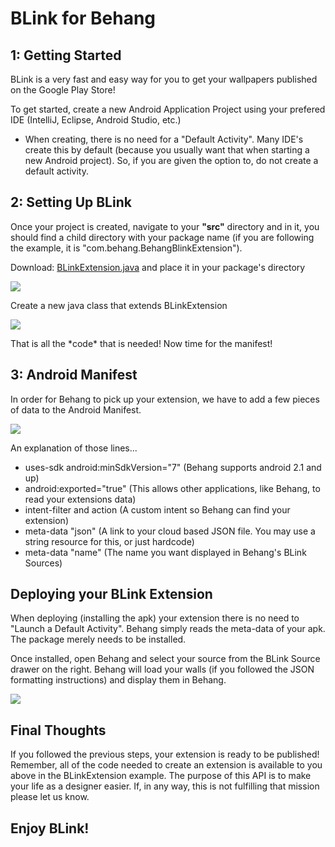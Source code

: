 <h1>BLink for Behang</h1>
<h2>1: Getting Started</h2>
<p>BLink is a very fast and easy way for you to get your wallpapers published on the Google Play Store!</p>
<p>To get started, create a new Android Application Project using your prefered IDE (IntelliJ, Eclipse, Android Studio, etc.)</p>
<ul>
    <li><p>When creating, there is no need for a "Default Activity". Many IDE's create this by default (because you usually want that when starting a new Android project). So, if you are given the option to, do not create a default activity.</p></li>
</ul>
<h2>2: Setting Up BLink</h2>
<p>Once your project is created, navigate to your <b>"src"</b> directory and in it, you should find a child directory with your package name (if you are following the example, it is "com.behang.BehangBlinkExtension").</p>

<p>Download: <a href="https://www.dropbox.com/s/v3bkvwc58iz06bm/BLinkExtension.java">BLinkExtension.java</a> and place it in your package's directory</p>
<a href="http://imgur.com/Aqdz3vl"><img src="http://i.imgur.com/Aqdz3vl.png" /></a>
<p>Create a new java class that extends BLinkExtension</p>
<a href="http://imgur.com/YrJcKAw"><img src="http://i.imgur.com/YrJcKAw.png" /></a>
<p>That is all the *code* that is needed! Now time for the manifest!</p>
<h2>3: Android Manifest</h2>
<p>In order for Behang to pick up your extension, we have to add a few pieces of data to the Android Manifest.</p>
<a href="http://imgur.com/BGDFkCb"><img src="http://i.imgur.com/BGDFkCb.png" /></a>
<p>An explanation of those lines...</p>
<ul>
    <li>uses-sdk android:minSdkVersion="7"  (Behang supports android 2.1 and up)</li>
    <li>android:exported="true"  (This allows other applications, like Behang, to read your extensions data)
    <li>intent-filter and action  (A custom intent so Behang can find your extension)</li>
    <li>meta-data "json"  (A link to your cloud based JSON file. You may use a string resource for this, or just hardcode)</li>
    <li>meta-data "name"  (The name you want displayed in Behang's BLink Sources)</li>
</ul>

<h2>Deploying your BLink Extension</h2>
<p>When deploying (installing the apk) your extension there is no need to "Launch a Default Activity". Behang simply reads the meta-data of your apk. The package merely needs to be installed.
<p>Once installed, open Behang and select your source from the BLink Source drawer on the right. Behang will load your walls (if you followed the JSON formatting instructions) and display them in Behang.</p>
<a href="http://imgur.com/YRbjz7s"><img src="http://i.imgur.com/YRbjz7s.png" /></a>

<h2>Final Thoughts</h2>
<p>If you followed the previous steps, your extension is ready to be published! Remember, all of the code needed to create an extension is available to you above in the BLinkExtension example. The purpose of this API is to make your life as a designer easier. If, in any way, this is not fulfilling that mission please let us know.</p>
<h2>Enjoy BLink!</h2>
